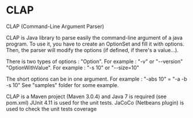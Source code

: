CLAP
====

CLAP (Command-Line Argument Parser)

CLAP is Java library to parse easily the command-line argument of a java program.
To use it, you have to create an OptionSet and fill it with options.
Then, the parser will modify the options (if defined, if there's a value...).

There is two types of options : 
  "Option". For example : "-v" or "--version"
  "OptionWithValue". For example : "-s 10" or "--size=10"
  
The short options can be in one argument. For example : "-abs 10" = "-a -b -s 10"
See "samples" folder for some example.


CLAP is a Maven project (Maven 3.0.4) and Java 7 is required (see pom.xml)
JUnit 4.11 is used for the unit tests.
JaCoCo (Netbeans plugin) is used to check the unit tests coverage
